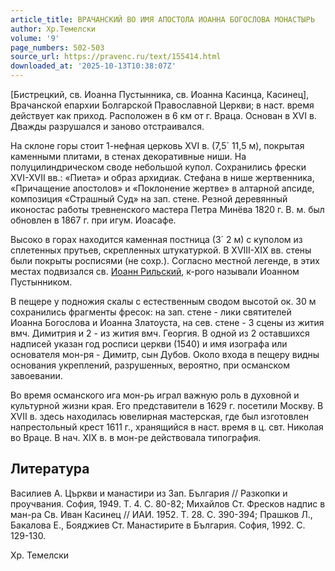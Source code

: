 ```yaml
---
article_title: ВРАЧАНСКИЙ ВО ИМЯ АПОСТОЛА ИОАННА БОГОСЛОВА МОНАСТЫРЬ
author: Хр.Темелски
volume: '9'
page_numbers: 502-503
source_url: https://pravenc.ru/text/155414.html
downloaded_at: '2025-10-13T10:38:07Z'
---
```


[Бистрецкий, св. Иоанна Пустынника, св. Иоанна Касинца, Касинец], Врачанской епархии Болгарской Православной Церкви; в наст. время действует как приход. Расположен в 6 км от г. Враца. Основан в XVI в. Дважды разрушался и заново отстраивался.

На склоне горы стоит 1-нефная церковь XVI в. (7,5´
11,5 м), покрытая каменными плитами, в стенах декоративные ниши. На полуцилиндрическом своде небольшой купол. Сохранились фрески XVI-XVII вв.: «Пиета» и образ архидиак. Стефана в нише жертвенника, «Причащение апостолов» и «Поклонение жертве» в алтарной апсиде, композиция «Страшный Суд» на зап. стене. Резной деревянный иконостас работы тревненского мастера Петра Минёва 1820 г. В. м. был обновлен в 1867 г. при игум. Иоасафе.

Высоко в горах находится каменная постница (3´
2 м) с куполом из сплетенных прутьев, скрепленных штукатуркой. В XVIII-XIX вв. стены были покрыты росписями (не сохр.). Согласно местной легенде, в этих местах подвизался св. [Иоанн Рильский](<https://pravenc.ru/text/Иоанн Рильский.html>), к-рого называли Иоанном Пустынником.

В пещере у подножия скалы с естественным сводом высотой ок. 30 м сохранились фрагменты фресок: на зап. стене - лики святителей Иоанна Богослова и Иоанна Златоуста, на сев. стене - 3 сцены из жития вмч. Димитрия и 2 - из жития вмч. Георгия. В одной из 2 оставшихся надписей указан год росписи церкви (1540) и имя изографа или основателя мон-ря - Димитр, сын Дубов. Около входа в пещеру видны основания укреплений, разрушенных, вероятно, при османском завоевании.

Во время османского ига мон-рь играл важную роль в духовной и культурной жизни края. Его представители в 1629 г. посетили Москву. В XVII в. здесь находилась ювелирная мастерская, где был изготовлен напрестольный крест 1611 г., хранящийся в наст. время в ц. свт. Николая во Враце. В нач. XIX в. в мон-ре действовала типография.

## Литература

Василиев А. Църкви и манастири из Зап. България // Разкопки и проучвания. София, 1949. Т. 4. С. 80-82; Михайлов Ст. Фресков надпис в ман-ра Св. Иван Касинец // ИАИ. 1952. Т. 28. С. 390-394; Прашков Л., Бакалова Е., Бояджиев Ст. Манастирите в България. София, 1992. С. 129-130.

Хр.   Темелски
